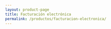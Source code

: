 ```yaml
---
layout: product-page
title: Facturación electrónica
permalink: /productos/facturacion-electronica/
---
```

